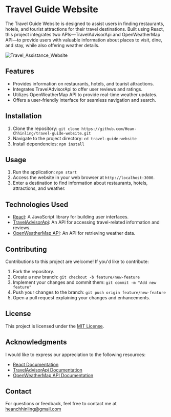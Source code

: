 # Travel Guide Website

The Travel Guide Website is designed to assist users in finding restaurants, hotels, and tourist attractions for their travel destinations. Built using React, this project integrates two APIs—TravelAdvisorApi and OpenWeatherMap API—to provide users with valuable information about places to visit, dine, and stay, while also offering weather details.


![Travel_Assistance_Website](https://github.com/Hean-Chhinling/Travel_Assistance/assets/92643868/8557d6fa-30a3-4c1d-b5ad-1cb60a311531)


## Features

- Provides information on restaurants, hotels, and tourist attractions.
- Integrates TravelAdvisorApi to offer user reviews and ratings.
- Utilizes OpenWeatherMap API to provide real-time weather updates.
- Offers a user-friendly interface for seamless navigation and search.

## Installation

1. Clone the repository: `git clone https://github.com/Hean-Chhinling/travel-guide-website.git`
2. Navigate to the project directory: `cd travel-guide-website`
3. Install dependencies: `npm install`

## Usage

1. Run the application: `npm start`
2. Access the website in your web browser at `http://localhost:3000`.
3. Enter a destination to find information about restaurants, hotels, attractions, and weather.

## Technologies Used

- [React](https://reactjs.org/): A JavaScript library for building user interfaces.
- [TravelAdvisorApi](https://www.tripadvisor.com/apidocumentation): An API for accessing travel-related information and reviews.
- [OpenWeatherMap API](https://openweathermap.org/api): An API for retrieving weather data.

## Contributing

Contributions to this project are welcome! If you'd like to contribute:

1. Fork the repository.
2. Create a new branch: `git checkout -b feature/new-feature`
3. Implement your changes and commit them: `git commit -m "Add new feature"`
4. Push your changes to the branch: `git push origin feature/new-feature`
5. Open a pull request explaining your changes and enhancements.

## License

This project is licensed under the [MIT License](LICENSE).

## Acknowledgments

I would like to express our appreciation to the following resources:

- [React Documentation](https://reactjs.org/docs/getting-started.html)
- [TravelAdvisorApi Documentation](https://www.tripadvisor.com/apidocumentation)
- [OpenWeatherMap API Documentation](https://openweathermap.org/api)

## Contact

For questions or feedback, feel free to contact me at heanchhinling@gmail.com


